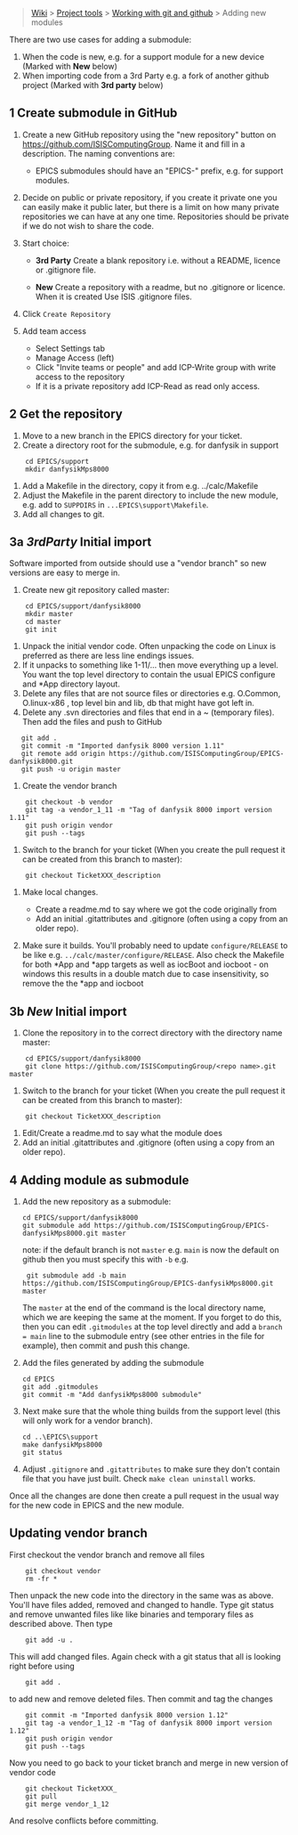 > [Wiki](Home) > [Project tools](Project-tools) > [Working with git and github](Working-with-git-and-github) > Adding new modules

There are two use cases for adding a submodule:

1. When the code is new, e.g. for a support module for a new device (Marked with **New** below)
1. When importing code from a 3rd Party e.g. a fork of another github project (Marked with **3rd party** below)

## 1 Create submodule in GitHub

1. Create a new GitHub repository using the "new repository" button on https://github.com/ISISComputingGroup. Name it and fill in a description. The naming conventions are:

    *  EPICS submodules should have an "EPICS-" prefix, e.g. for support modules. 

1. Decide on public or private repository, if you create it private one you can easily make it public later, but there is a limit on how many private repositories we can have at any one time. Repositories should be private if we do not wish to share the code.

1. Start choice:
    * **3rd Party** Create a blank repository i.e. without a README, licence or .gitignore file. 

    * **New** Create a repository with a readme, but no .gitignore or licence. When it is created Use ISIS .gitignore files.

1. Click `Create Repository`

1. Add team access

    - Select Settings tab
    - Manage Access (left)
    - Click "Invite teams or people" and add ICP-Write group with write access to the repository
    - If it is a private repository add ICP-Read as read only access.

## 2 Get the repository

1. Move to a new branch in the EPICS directory for your ticket. 
1. Create a directory root for the submodule, e.g. for danfysik in support
```
    cd EPICS/support
    mkdir danfysikMps8000
```
1. Add a Makefile in the directory, copy it from e.g. ../calc/Makefile  
1. Adjust the Makefile in the parent directory to include the new module, e.g. add to `SUPPDIRS` in `...EPICS\support\Makefile`.
1. Add all changes to git.

## 3a *3rdParty* Initial import

Software imported from outside should use a "vendor branch" so new versions are easy to merge in. 

1. Create new git repository called master:
```
    cd EPICS/support/danfysik8000
    mkdir master
    cd master
    git init
```
1. Unpack the initial vendor code. Often unpacking the code on Linux is preferred as there are less line endings issues.
1. If it unpacks to something like 1-11/... then move everything up a level. You want the top level directory to contain the usual EPICS configure and *App directory layout. 
1. Delete any files that are not source files or directories e.g. O.Common, O.linux-x86 , top level bin and lib, db that might have got left in.  
1. Delete any .svn directories and files that end in a ~ (temporary files). Then add the files and push to GitHub
 ```
    git add .
    git commit -m "Imported danfysik 8000 version 1.11"
    git remote add origin https://github.com/ISISComputingGroup/EPICS-danfysik8000.git
    git push -u origin master
```
1. Create the vendor branch
```
    git checkout -b vendor
    git tag -a vendor_1_11 -m "Tag of danfysik 8000 import version 1.11"
    git push origin vendor
    git push --tags
```
1. Switch to the branch for your ticket (When you create the pull request it can be created from this branch to master):
```
    git checkout TicketXXX_description
```
1. Make local changes. 
    - Create a readme.md to say where we got the code originally from 
    - Add an initial .gitattributes and .gitignore (often using a copy from an older repo).

1. Make sure it builds. You'll probably need to update `configure/RELEASE` to be like e.g. `../calc/master/configure/RELEASE`. Also check the Makefile for both *App and *app targets as well as iocBoot and iocboot - on windows this results in a double match due to case insensitivity, so remove the the *app and iocboot

## 3b *New* Initial import

1. Clone the repository in to the correct directory with the directory name master:
```
    cd EPICS/support/danfysik8000
    git clone https://github.com/ISISComputingGroup/<repo name>.git master
```
1. Switch to the branch for your ticket (When you create the pull request it can be created from this branch to master):
```
    git checkout TicketXXX_description
```
1. Edit/Create a readme.md to say what the module does 
1. Add an initial .gitattributes and .gitignore (often using a copy from an older repo).

## 4 Adding module as submodule

1. Add the new repository as a submodule:
    ```
    cd EPICS/support/danfysik8000
    git submodule add https://github.com/ISISComputingGroup/EPICS-danfysikMps8000.git master
    ```
    note: if the default branch is not `master` e.g. `main` is now the default on github then you must specify this with `-b` e.g.
   ```
    git submodule add -b main https://github.com/ISISComputingGroup/EPICS-danfysikMps8000.git master
   ```
   The `master` at the end of the command is the local directory name, which we are keeping the same at the moment.
   If you forget to do this, then you can edit `.gitmodules` at the top level directly and add a `branch = main` line to the submodule entry (see other entries in the file for example), then commit and push this change.


1. Add the files generated by adding the submodule
    ````
    cd EPICS
    git add .gitmodules
    git commit -m "Add danfysikMps8000 submodule"
    ````
1. Next make sure that the whole thing builds from the support level (this will only work for a vendor branch).
    ````
    cd ..\EPICS\support
    make danfysikMps8000
    git status
    ````
1. Adjust `.gitignore` and `.gitattributes` to make sure they don't contain file that you have just built. Check `make clean uninstall` works. 

Once all the changes are done then create a pull request in the usual way for the new code in EPICS and the new module.

## Updating vendor branch

First checkout the vendor branch and remove all files
```
    git checkout vendor
    rm -fr *
```
Then unpack the new code into the directory in the same was as above. You'll have files added, removed and changed to handle. Type  git status  and remove unwanted files like like binaries and temporary files as described above. Then type  
```
    git add -u .
```
This will add changed files. Again check with a   git status  that all is looking right before using 
```
    git add .
```
to add new and remove deleted files. Then commit and tag the changes
```
    git commit -m "Imported danfysik 8000 version 1.12"
    git tag -a vendor_1_12 -m "Tag of danfysik 8000 import version 1.12"
    git push origin vendor
    git push --tags
```
Now you need to go back to your ticket branch and merge in new version of vendor code
```
    git checkout TicketXXX_
    git pull
    git merge vendor_1_12
```
And resolve conflicts before committing.

